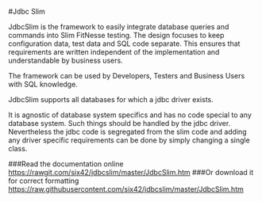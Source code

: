 #Jdbc Slim

JdbcSlim is the framework to easily integrate database queries and commands into Slim FitNesse testing.
The design focuses to keep configuration data, test data and SQL code separate.
This ensures that requirements are written independent of the implementation and understandable by business users.

The framework can be used by Developers, Testers and Business Users with SQL knowledge.

JdbcSlim supports all databases for which a jdbc driver exists. 

It is agnostic of database system specifics and has no code special to any database system.
Such things should be handled by the jdbc driver.
Nevertheless the jdbc code is segregated from the slim code and adding any driver specific requirements can be done by simply changing a single class.

###Read the documentation online 
https://rawgit.com/six42/jdbcslim/master/JdbcSlim.htm
###Or download it for correct formatting
https://raw.githubusercontent.com/six42/jdbcslim/master/JdbcSlim.htm
